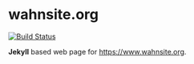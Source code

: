 wahnsite.org
============

[![Build Status](https://travis-ci.org/wahn/wahnsite_org.svg?branch=master)](https://travis-ci.org/wahn/wahnsite_org)

**Jekyll** based web page for https://www.wahnsite.org.
